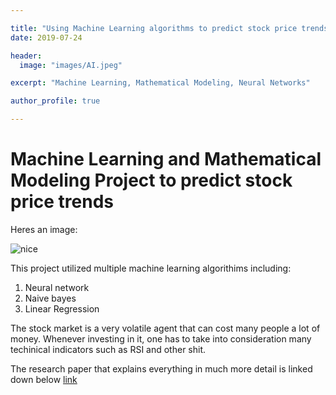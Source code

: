 ```yaml
---

title: "Using Machine Learning algorithms to predict stock price trends"
date: 2019-07-24

header:
  image: "images/AI.jpeg"

excerpt: "Machine Learning, Mathematical Modeling, Neural Networks"

author_profile: true

---
```

# Machine Learning and Mathematical Modeling Project to predict stock price trends
Heres an image:

<img src="{{ site.url }}{{ site.baseurl }}/images/AI.jpeg" alt="nice">


  This project utilized multiple machine learning algorithims including:
  1. Neural network
  2. Naive bayes
  3. Linear Regression

  The stock market is a very volatile agent that can cost many people a lot of money. Whenever investing in it, one has to take into consideration many techinical indicators such as RSI and other shit.

  The research paper that explains everything in much more detail is linked down below [link](https://docs.google.com/document/d/1CH2NBqQ97SmrK-o2fUZSxCD8w3tXd9uhHxf5t3MG4to/edit?usp=sharing)

